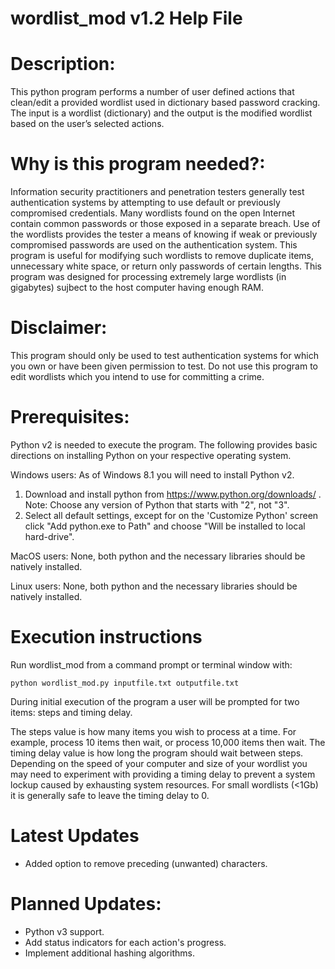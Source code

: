 # wordlist_mod v1.2 Help File

# Description:
This python program performs a number of user defined actions that clean/edit a provided wordlist used in dictionary based password cracking.  The input is a wordlist (dictionary) and the output is the modified wordlist based on the user’s selected actions. 

# Why is this program needed?:
Information security practitioners and penetration testers generally test authentication systems by attempting to use default or previously compromised credentials.  Many wordlists found on the open Internet contain common passwords or those exposed in a separate breach.  Use of the wordlists provides the tester a means of knowing if weak or previously compromised passwords are used on the authentication system.  This program is useful for modifying such wordlists to remove duplicate items, unnecessary white space, or return only passwords of certain lengths.  This program was designed for processing extremely large wordlists (in gigabytes) sujbect to the host computer having enough RAM.

# Disclaimer:
This program should only be used to test authentication systems for which you own or have been given permission to test.  Do not use this program to edit wordlists which you intend to use for committing a crime.

# Prerequisites:
   Python v2 is needed to execute the program.  The following provides basic directions
   on installing Python on your respective operating system.

   Windows users: As of Windows 8.1 you will need to install Python v2.
   1. Download and install python from https://www.python.org/downloads/ . Note: Choose any version of Python that starts with "2", not "3".
   1. Select all default settings, except for on the 'Customize Python'
   screen click "Add python.exe to Path" and choose "Will be installed to local hard-drive".

   MacOS users:  None, both python and the necessary libraries should be natively installed.
		
   Linux users:  None, both python and the necessary libraries should be natively installed.

# Execution instructions  
  Run wordlist_mod from a command prompt or terminal window with:
  
    python wordlist_mod.py inputfile.txt outputfile.txt
   
  During initial execution of the program a user will be prompted for two items: steps and timing delay.
  
  The steps value is how many items you wish to process at a time.  For example, process 10 items then wait, or process 10,000 items then wait.  The timing delay value is how long the program should wait between steps.  Depending on the speed of your computer and size of your wordlist you may need to experiment with providing a timing delay to prevent a system lockup caused by exhausting system resources.  For small wordlists (<1Gb) it is generally safe to leave the timing delay to 0.

# Latest Updates
* Added option to remove preceding (unwanted) characters.

# Planned Updates:
* Python v3 support.
* Add status indicators for each action's progress.
* Implement additional hashing algorithms.
